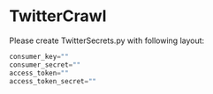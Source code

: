 # TwitterCrawl

Please create TwitterSecrets.py with following layout:

```python
consumer_key=""
consumer_secret=""
access_token=""
access_token_secret=""
```
